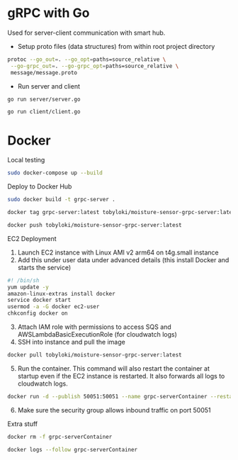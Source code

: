 # gRPC with Go

Used for server-client communication with smart hub.

- Setup proto files (data structures) from within root project directory

```bash
protoc --go_out=. --go_opt=paths=source_relative \
 --go-grpc_out=. --go-grpc_opt=paths=source_relative \
 message/message.proto
```

- Run server and client

```bash
go run server/server.go
```

```bash
go run client/client.go
```

# Docker

Local testing

```bash
sudo docker-compose up --build
```

Deploy to Docker Hub

```bash
sudo docker build -t grpc-server .

docker tag grpc-server:latest tobyloki/moisture-sensor-grpc-server:latest

docker push tobyloki/moisture-sensor-grpc-server:latest
```

EC2 Deployment

1. Launch EC2 instance with Linux AMI v2 arm64 on t4g.small instance
2. Add this under user data under advanced details (this install Docker and starts the service)

```bash
#! /bin/sh
yum update -y
amazon-linux-extras install docker
service docker start
usermod -a -G docker ec2-user
chkconfig docker on
```

3. Attach IAM role with permissions to access SQS and AWSLambdaBasicExecutionRole (for cloudwatch logs)
4. SSH into instance and pull the image

```bash
docker pull tobyloki/moisture-sensor-grpc-server:latest
```

5. Run the container. This command will also restart the container at startup even if the EC2 instance is restarted. It also forwards all logs to cloudwatch logs.

```bash
docker run -d --publish 50051:50051 --name grpc-serverContainer --restart unless-stopped --log-driver=awslogs --log-opt awslogs-region=us-west-2 --log-opt awslogs-group=moisture-sensor-grpc-server --log-opt awslogs-create-group=true tobyloki/moisture-sensor-grpc-server:latest
```

6. Make sure the security group allows inbound traffic on port 50051

Extra stuff

```bash
docker rm -f grpc-serverContainer

docker logs --follow grpc-serverContainer
```
